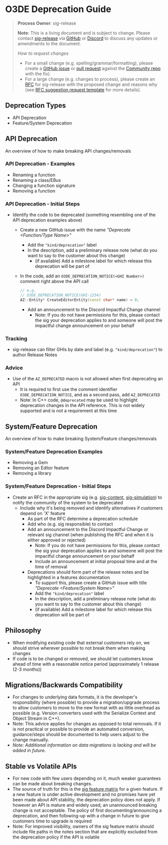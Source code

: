 # O3DE Deprecation Guide

> **Process Owner**: sig-release
>
> **Note**: This is a living document and is subject to change. Please contact [sig-release](https://github.com/o3de/sig-release) via [GitHub](https://github.com/o3de/sig-release/issues) or [Discord](https://discord.gg/crRVGNh9vu) to discuss any updates or amendments to the document.
>
> *How to request changes*
>
> - For a small change (e.g. spelling/grammar/formatting), please create a [GitHub issue](https://github.com/o3de/sig-content/issues/new/choose) or [pull request](https://github.com/o3de/sig-content/pulls) against the [Community repo](https://github.com/o3de/community) with the fix).
> - For a large change (e.g. changes to process), please create an [RFC](https://github.com/o3de/sig-release/issues/new/choose) for sig-release with the proposed change and reasons why (see [RFC suggestion request template](https://github.com/o3de/sig-release/issues/new?assignees=&labels=rfc-suggestion&template=rfc-suggestion.md&title=Proposed+RFC+Suggestion+%3Ddescription%3D) for more details).

## Deprecation Types

- API Deprecation
- Feature/System Deprecation

## API Deprecation

An overview of how to make breaking API changes/removals

### API Deprecation - Examples

- Renaming a function
- Renaming a class/EBus
- Changing a function signature
- Removing a function

### API Deprecation - Initial Steps

- Identify the code to be deprecated (something resembling one of the API deprecation examples above)
  - Create a new GitHub issue with the name *"Deprecate \<Function/Type Name\>"*
    - Add the `"kind/deprecation"` label
    - In the description, add a preliminary release note (what do you want to say to the customer about this change)
      - (if available) Add a milestone label for which release this deprecation will be part of
  - In the code, add an `O3DE_DEPRECATION_NOTICE(<GHI Number>)` comment right above the API call

    ```c++
    // e.g.
    // O3DE_DEPRECATION_NOTICE(GHI-1234)
    AZ::Entity* CreateEditorEntity(const char* name) = 0;
    ```

    - Add an announcement to the Discord Impactful Change channel
      - Note: If you do not have permissions for this, please contact the sig your deprecation applies to and someone will post the impactful change announcement on your behalf

### Tracking

- sig-release can filter GHIs by date and label (e.g. `"kind/deprecation"`) to author Release Notes

### Advice

- Use of the `AZ_DEPRECATED` macro is not allowed when first deprecating an API
  - It is required to first use the comment identifier `O3DE_DEPRECATION_NOTICE`, and as a second pass, add `AZ_DEPRECATED`
  - Note: In C++ code, `@deprecated` may be used to highlight deprecation changes in the API reference. This is not widely supported and is not a requirement at this time

## System/Feature Deprecation

An overview of how to make breaking System/Feature changes/removals

### System/Feature Deprecation Examples

- Removing a Gem
- Removing an Editor feature
- Removing a library

### System/Feature Deprecation - Initial Steps

- Create an RFC in the appropriate sig (e.g. [sig-content](https://github.com/o3de/sig-content), [sig-simulation](https://github.com/o3de/sig-simulation)) to notify the community of the system to be deprecated
  - Include why it's being removed and identify alternatives if customers depend on 'X' feature
    - As part of the RFC determine a deprecation schedule
    - Add who (e.g. sig responsible) to contact
    - Add an announcement to the Discord Impactful Change or relevant sig channel (when publishing the RFC and when it is either approved or rejected)
      - Note: If you do not have permissions for this, please contact the sig your deprecation applies to and someone will post the impactful change announcement on your behalf
      - Include an announcement at initial proposal time and at the time of removal
    - Deprecations should form part of the release notes and be highlighted in a features documentation
      - To support this, please create a GitHub issue with title *"Deprecate \<Feature/System Name\>"*
      - Add the `"kind/deprecation"` label
      - In the description, add a preliminary release note (what do you want to say to the customer about this change)
      - (if available) Add a milestone label for which release this deprecation will be part of

## Philosophy

- When modifying existing code that external customers rely on, we should strive wherever possible to not break them when making changes
- If code is to be changed or removed, we should let customers know ahead of time with a reasonable notice period (approximately 1 release (2-3 months))

## Migrations/Backwards Compatibility

- For changes to underlying data formats, it is the developer's responsibility (where possible) to provide a migration/upgrade process to allow customers to move to the new format with as little overhead as possible (e.g. Version converters used with the Serialize Context and Object Stream in C++).
- Note: This advice applies for changes as opposed to total removals. If it is not practical or possible to provide an automated conversion, guidance/steps should be documented to help users adjust to the change manually.
- *Note: Additional information on data migrations is lacking and will be added in future.*

## Stable vs Volatile APIs

- For new code with few users depending on it, much weaker guarantees can be made about breaking changes.
- The source of truth for this is the [sig feature matrix](https://github.com/o3de/community/tree/main/features/sigjson) for a given feature. If a new feature is under active development and no promises have yet been made about API stability, the deprecation policy does not apply. If however an API is mature and widely used, an unannounced breaking change is not acceptable. The policy of first documenting/announcing a deprecation, and then following-up with a change in future to give customers time to upgrade is required
- Note: For improved visibility, owners of the sig feature matrix should include file paths in the notes section that are explicitly excluded from the deprecation policy if the API is volatile
